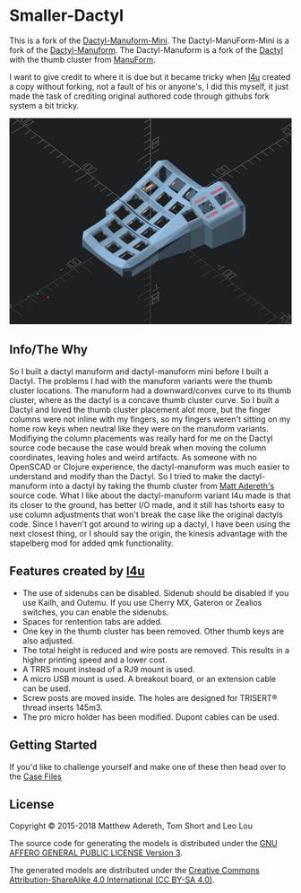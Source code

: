 # Smaller-Dactyl

This is a fork of the [Dactyl-Manuform-Mini](https://github.com/l4u/dactyl-manuform-mini-keyboard). The Dactyl-ManuForm-Mini is a fork of the [Dactyl-Manuform](https://github.com/tshort/dactyl-keyboard). The Dactyl-Manuform is a fork of the [Dactyl](https://github.com/adereth/dactyl-keyboard) with the thumb cluster from [ManuForm](https://github.com/jeffgran/ManuForm).

I want to give credit to where it is due but it became tricky when [l4u](https://github.com/l4u) created a copy without forking, not a fault of his or anyone's, I did this myself, it just made the task of crediting original authored code through githubs fork system a bit tricky.

![Dactyl variant](/Case-Files/Smaller_Dactyl_Image.jpg)

## Info/The Why

So I built a dactyl manuform and dactyl-manuform mini before I built a Dactyl. The problems I had with the manuform variants were the thumb cluster locations. The manuform had a downward/convex curve to its thumb cluster, where as the dactyl is a concave thumb cluster curve. So I built a Dactyl and loved the thumb cluster placement alot more, but the finger columns were not inline with my fingers, so my fingers weren't sitting on my home row keys when neutral like they were on the manuform variants. Modifiying the column placements was really hard for me on the Dactyl source code because the case would break when moving the column coordinates, leaving holes and weird artifacts. As someone with no OpenSCAD or Clojure experience, the dactyl-manuform was much easier to understand and modify than the Dactyl. So I tried to make the dactyl-manuform into a dactyl by taking the thumb cluster from [Matt Adereth's](https://github.com/adereth/) source code. What I like about the dactyl-manuform variant l4u made is that its closer to the ground, has better I/O made, and it still has tshorts easy to use column adjustments that won't break the case like the original dactyls code. Since I haven't got around to wiring up a dactyl, I have been using the next closest thing, or I should say the origin, the kinesis advantage with the stapelberg mod for added qmk functionality.

## Features created by [l4u](https://github.com/l4u/dactyl-manuform-mini-keyboard)

- The use of sidenubs can be disabled. Sidenub should be disabled if you use Kailh, and Outemu. If you use Cherry MX, Gateron or Zealios switches, you can enable the sidenubs.
- Spaces for rentention tabs are added.
- One key in the thumb cluster has been removed. Other thumb keys are also adjusted.
- The total height is reduced and wire posts are removed. This results in a
  higher printing speed and a lower cost.
- A TRRS mount instead of a RJ9 mount is used.
- A micro USB mount is used. A breakout board, or an extension cable can be used.
- Screw posts are moved inside. The holes are designed for TRISERT® thread inserts 145m3.
- The pro micro holder has been modified. Dupont cables can be used.

## Getting Started

If you'd like to challenge yourself and make one of these then head over to the [Case Files](https://github.com/tleytek/Smaller-Dactyl/tree/master/Case%20Files)

## License

Copyright © 2015-2018 Matthew Adereth, Tom Short and Leo Lou

The source code for generating the models is distributed under the [GNU AFFERO GENERAL PUBLIC LICENSE Version 3](LICENSE).

The generated models are distributed under the [Creative Commons Attribution-ShareAlike 4.0 International (CC BY-SA 4.0)](LICENSE-models).
